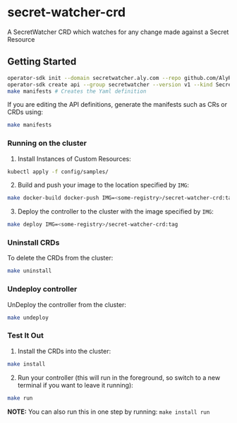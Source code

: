 # secret-watcher-crd

A SecretWatcher CRD which watches for any change made against a Secret Resource

## Getting Started

```bash
operator-sdk init --domain secretwatcher.aly.com --repo github.com/AlyRagab/secret-watcher-crd # Scafollds the project
operator-sdk create api --group secretwatcher --version v1 --kind SecretWatcher --resource --controller # Creates the API
make manifests # Creates the Yaml definition
```

If you are editing the API definitions, generate the manifests such as CRs or CRDs using:

```bash
make manifests
```

### Running on the cluster
1. Install Instances of Custom Resources:

```sh
kubectl apply -f config/samples/
```

2. Build and push your image to the location specified by `IMG`:

```sh
make docker-build docker-push IMG=<some-registry>/secret-watcher-crd:tag
```

3. Deploy the controller to the cluster with the image specified by `IMG`:

```sh
make deploy IMG=<some-registry>/secret-watcher-crd:tag
```

### Uninstall CRDs
To delete the CRDs from the cluster:

```sh
make uninstall
```

### Undeploy controller
UnDeploy the controller from the cluster:

```sh
make undeploy
```

### Test It Out
1. Install the CRDs into the cluster:

```sh
make install
```

2. Run your controller (this will run in the foreground, so switch to a new terminal if you want to leave it running):

```sh
make run
```

**NOTE:** You can also run this in one step by running: `make install run`

